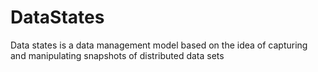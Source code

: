 # DataStates
Data states is a data management model based on the idea of capturing and manipulating snapshots of distributed data sets
